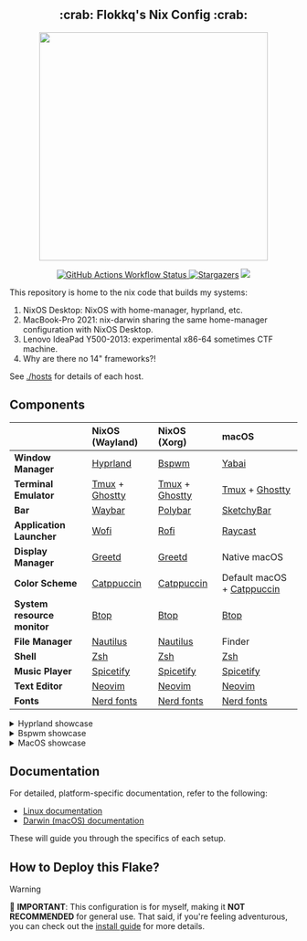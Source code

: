 <h2 align="center">:crab: Flokkq's Nix Config :crab:</h2>

<p align="center">
  <img src="https://raw.githubusercontent.com/catppuccin/catppuccin/main/assets/palette/macchiato.png" width="400" />
</p>

<p align="center">
	<a href="https://github.com/Flokkq/nixos/actions">
        <img alt="GitHub Actions Workflow Status" src="https://img.shields.io/github/actions/workflow/status/Flokkq/nixOS/check.yml?style=for-the-badge&logo=starship&color=DD7878&logoColor=D9E0EE&labelColor=302D41">
	<a href="https://github.com/flokkq/nixOS/stargazers">
		<img alt="Stargazers" src="https://img.shields.io/github/stars/flokkq/nixOS?style=for-the-badge&logo=starship&color=C9CBFF&logoColor=D9E0EE&labelColor=302D41"></a>
    <a href="https://nixos.org/">
        <img src="https://img.shields.io/badge/NixOS-24.11-informational.svg?style=for-the-badge&logo=nixos&color=F2CDCD&logoColor=D9E0EE&labelColor=302D41"></a>
</p>

This repository is home to the nix code that builds my systems:

1. NixOS Desktop: NixOS with home-manager, hyprland, etc.
2. MacBook-Pro 2021: nix-darwin sharing the same home-manager configuration with NixOS Desktop.
3. Lenovo IdeaPad Y500-2013: experimental x86-64 sometimes CTF machine.
4. Why are there no 14" frameworks?!

See [./hosts](./hosts) for details of each host.

## Components

|                             | NixOS (Wayland)                                      | NixOS (Xorg)                                         | macOS                                   |
| --------------------------- | :--------------------------------------------------- | :--------------------------------------------------- | :-------------------------------------- |
| **Window Manager**          | [Hyprland][Hyprland]                                 | [Bspwm][Bspwm]                                       | [Yabai][Yabai]                          |
| **Terminal Emulator**       | [Tmux][Tmux] + [Ghostty][Ghostty]                    | [Tmux][Tmux] + [Ghostty][Ghostty]                    | [Tmux][Tmux] + [Ghostty][Ghostty]       |
| **Bar**                     | [Waybar][Waybar]                                     | [Polybar][Polybar]                                   | [SketchyBar][SketchyBar]                |
| **Application Launcher**    | [Wofi][Wofi]                                         | [Rofi][Rofi]                                         | [Raycast][Raycast]                      |
| **Display Manager**         | [Greetd][Greetd]                                     | [Greetd][Greetd]                                     | Native macOS                            |
| **Color Scheme**            | [Catppuccin][Catppuccin]                             | [Catppuccin][Catppuccin]                             | Default macOS + [Catppuccin][Catppuccin]|
| **System resource monitor** | [Btop][Btop]                                         | [Btop][Btop]                                         | [Btop][Btop]                            |
| **File Manager**            | [Nautilus][Nautilus]                                 | [Nautilus][Nautilus]                                 | Finder                                  |
| **Shell**                   | [Zsh][Zsh]                                           | [Zsh][Zsh]                                           | [Zsh][Zsh]                              |
| **Music Player**            | [Spicetify][Spicetify]                               | [Spicetify][Spicetify]                               | [Spicetify][Spicetify]                  |
| **Text Editor**             | [Neovim][Neovim]                                     | [Neovim][Neovim]                                     | [Neovim][Neovim]                        |
| **Fonts**                   | [Nerd fonts][Nerd fonts]                             | [Nerd fonts][Nerd fonts]                             | [Nerd fonts][Nerd fonts]                |

<details>
    <summary>Hyprland showcase</summary>
    <video controls src=".media/hyprland.mp4" width="800">
        Your browser does not support the video tag.
    </video>
</details>


<details>
    <summary>Bspwm showcase</summary>
    <p>Still WIP :/</p>
</details>

<details>
    <summary>MacOS showcase</summary>
    <video controls src=".media/darwin.mp4" width="800">
        Your browser does not support the video tag.
    </video>
</details>

## Documentation

For detailed, platform-specific documentation, refer to the following:

- [Linux documentation](hosts/linux/README.md)
- [Darwin (macOS) documentation](hosts/darwin/README.md)

These will guide you through the specifics of each setup.

## How to Deploy this Flake?

> [!WARNING]
> :red_circle: **IMPORTANT**: This configuration is for myself, making it **NOT RECOMMENDED** for general use.
> That said, if you're feeling adventurous, you can check out the [install guide](INSTALL.md) for more details.

[Hyprland]: https://github.com/hyprwm/Hyprland
[Yabai]: https://github.com/koekeishiya/yabai
[Tmux]: https://github.com/tmux/tmux
[Kitty]: https://github.com/kovidgoyal/kitty
[iTerm]: https://iterm2.com/
[Waybar]: https://github.com/Alexays/Waybar
[SketchyBar]: https://github.com/FelixKratz/SketchyBar
[Wofi]: https://hg.sr.ht/~scoopta/wofi
[Raycast]: https://www.raycast.com/
[Greetd]: https://wiki.alpinelinux.org/wiki/Greetd
[Catppuccin]: https://github.com/catppuccin/catppuccin
[Rosepine]: https://github.com/rose-pine/gtk
[Btop]: https://github.com/aristocratos/btop
[Nautilus]: https://gitlab.gnome.org/GNOME/nautilus
[Zsh]: https://www.zsh.org/
[Spicetify]: https://github.com/khanhas/spicetify-cli
[Neovim]: https://github.com/neovim/neovim
[Nerd fonts]: https://github.com/ryanoasis/nerd-fonts
[Ghostty]: https://ghostty.org
[Bspwm]: https://github.com/baskerville/bspwm
[Polybar]: https://github.com/polybar/polybar
[Rofi]: https://github.com/davatorium/rofi
